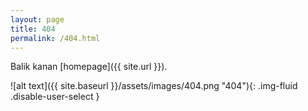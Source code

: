 ```yaml
---
layout: page
title: 404
permalink: /404.html
---
```


Balik kanan [homepage]({{ site.url }}).

![alt text]({{ site.baseurl }}/assets/images/404.png "404"){: .img-fluid .disable-user-select }
